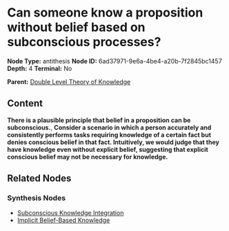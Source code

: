 # Can someone know a proposition without belief based on subconscious processes?

**Node Type:** antithesis
**Node ID:** 6ad37971-9e6a-4be4-a20b-7f2845bc1457
**Depth:** 4
**Terminal:** No

**Parent:** [Double Level Theory of Knowledge](double-level-theory-of-knowledge-synthesis-06611ec8-5556-4333-a1b4-9cf8adb32568.md)

## Content

**There is a plausible principle that belief in a proposition can be subconscious.**, **Consider a scenario in which a person accurately and consistently performs tasks requiring knowledge of a certain fact but denies conscious belief in that fact. Intuitively, we would judge that they have knowledge even without explicit belief, suggesting that explicit conscious belief may not be necessary for knowledge.**

## Related Nodes

### Synthesis Nodes

- [Subconscious Knowledge Integration](subconscious-knowledge-integration-synthesis-965dc4ac-11c3-4c0c-bb67-4214586a7a56.md)
- [Implicit Belief-Based Knowledge](implicit-belief-based-knowledge-synthesis-6886fc96-54ad-4213-a0e9-33ec032c5ac1.md)
